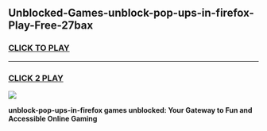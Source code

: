 
## Unblocked-Games-unblock-pop-ups-in-firefox-Play-Free-27bax
<h3>
<a href="https://premium76.site?title=unblock-pop-ups-in-firefox&ref=23A">CLICK TO PLAY</a></h3>
<hr>

<h3>
<a href="https://premium76.site?title=unblock-pop-ups-in-firefox&ref=23A">CLICK 2 PLAY</a>
  
</h3>

<a href="https://premium76.site?title=unblock-pop-ups-in-firefox&ref=23A"><img src="https://clearcache.store/games.png"></a>


**unblock-pop-ups-in-firefox games unblocked: Your Gateway to Fun and Accessible Online Gaming**
